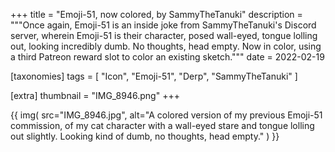 +++
title = "Emoji-51, now colored, by SammyTheTanuki"
description = """Once again, Emoji-51 is an inside joke from SammyTheTanuki's Discord server, wherein Emoji-51 is their character, posed wall-eyed, tongue lolling out, looking incredibly dumb. No thoughts, head empty. Now in color, using a third Patreon reward slot to color an existing sketch."""
date = 2022-02-19

[taxonomies]
tags = [
    "Icon", "Emoji-51", "Derp", "SammyTheTanuki"
]

[extra]
thumbnail = "IMG_8946.png"
+++

{{
    img(
        src="IMG_8946.jpg",
        alt="A colored version of my previous Emoji-51 commission, of my cat character with a wall-eyed stare and tongue lolling out slightly. Looking kind of dumb, no thoughts, head empty."
    )
}}
